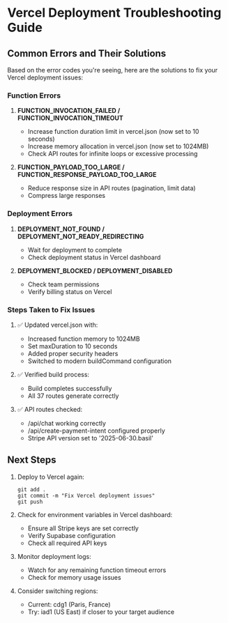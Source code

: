 # Vercel Deployment Troubleshooting Guide

## Common Errors and Their Solutions

Based on the error codes you're seeing, here are the solutions to fix your Vercel deployment issues:

### Function Errors

1. **FUNCTION_INVOCATION_FAILED / FUNCTION_INVOCATION_TIMEOUT**
   - Increase function duration limit in vercel.json (now set to 10 seconds)
   - Increase memory allocation in vercel.json (now set to 1024MB)
   - Check API routes for infinite loops or excessive processing

2. **FUNCTION_PAYLOAD_TOO_LARGE / FUNCTION_RESPONSE_PAYLOAD_TOO_LARGE**
   - Reduce response size in API routes (pagination, limit data)
   - Compress large responses

### Deployment Errors

1. **DEPLOYMENT_NOT_FOUND / DEPLOYMENT_NOT_READY_REDIRECTING**
   - Wait for deployment to complete
   - Check deployment status in Vercel dashboard

2. **DEPLOYMENT_BLOCKED / DEPLOYMENT_DISABLED**
   - Check team permissions
   - Verify billing status on Vercel

### Steps Taken to Fix Issues

1. ✅ Updated vercel.json with:
   - Increased function memory to 1024MB
   - Set maxDuration to 10 seconds
   - Added proper security headers
   - Switched to modern buildCommand configuration

2. ✅ Verified build process:
   - Build completes successfully
   - All 37 routes generate correctly

3. ✅ API routes checked:
   - /api/chat working correctly
   - /api/create-payment-intent configured properly
   - Stripe API version set to '2025-06-30.basil'

## Next Steps

1. Deploy to Vercel again:
   ```
   git add .
   git commit -m "Fix Vercel deployment issues"
   git push
   ```

2. Check for environment variables in Vercel dashboard:
   - Ensure all Stripe keys are set correctly
   - Verify Supabase configuration
   - Check all required API keys

3. Monitor deployment logs:
   - Watch for any remaining function timeout errors
   - Check for memory usage issues

4. Consider switching regions:
   - Current: cdg1 (Paris, France)
   - Try: iad1 (US East) if closer to your target audience
